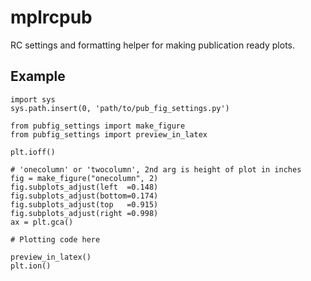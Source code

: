 # mplrcpub

RC settings and formatting helper for making publication ready plots.

## Example

    import sys
	sys.path.insert(0, 'path/to/pub_fig_settings.py')

    from pubfig_settings import make_figure
    from pubfig_settings import preview_in_latex

    plt.ioff()

    # 'onecolumn' or 'twocolumn', 2nd arg is height of plot in inches
    fig = make_figure("onecolumn", 2)
    fig.subplots_adjust(left  =0.148)
    fig.subplots_adjust(bottom=0.174)
    fig.subplots_adjust(top   =0.915)
    fig.subplots_adjust(right =0.998)
    ax = plt.gca()

    # Plotting code here

    preview_in_latex()
    plt.ion()

